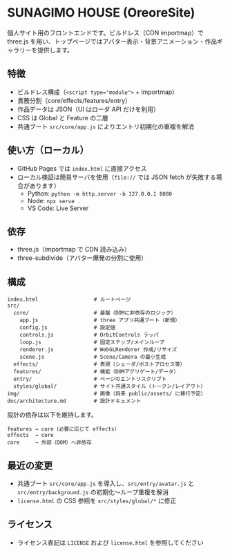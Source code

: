 # SUNAGIMO HOUSE (OreoreSite)

個人サイト用のフロントエンドです。ビルドレス（CDN importmap）で three.js を用い、トップページではアバター表示・背景アニメーション・作品ギャラリーを提供します。

## 特徴
- ビルドレス構成（`<script type="module">` + importmap）
- 責務分割（core/effects/features/entry）
- 作品データは JSON（UI はローダ API だけを利用）
- CSS は Global と Feature の二層
- 共通ブート `src/core/app.js` によりエントリ初期化の重複を解消

## 使い方（ローカル）
- GitHub Pages では `index.html` に直接アクセス
- ローカル検証は簡易サーバを使用（`file://` では JSON fetch が失敗する場合があります）
  - Python: `python -m http.server -b 127.0.0.1 8080`
  - Node: `npx serve .`
  - VS Code: Live Server

## 依存
- three.js（importmap で CDN 読み込み）
- three-subdivide（アバター爆発の分割に使用）

## 構成
```
index.html                  # ルートページ
src/
  core/                     # 基盤（DOMに非依存のロジック）
    app.js                  # three アプリ共通ブート（新規）
    config.js               # 設定値
    controls.js             # OrbitControls ラッパ
    loop.js                 # 固定ステップ/メインループ
    renderer.js             # WebGLRenderer 作成/リサイズ
    scene.js                # Scene/Camera の最小生成
  effects/                  # 表現（シェーダ/ポストプロセス等）
  features/                 # 機能（DOMアグリゲート/データ）
  entry/                    # ページのエントリスクリプト
  styles/global/            # サイト共通スタイル（トークン/レイアウト）
img/                        # 画像（将来 public/assets/ に移行予定）
doc/architecture.md         # 設計ドキュメント
```

設計の依存は以下を維持します。
```
features → core（必要に応じて effects）
effects  → core
core     → 外部（DOM）へ非依存
```

## 最近の変更
- 共通ブート `src/core/app.js` を導入し、`src/entry/avatar.js` と `src/entry/background.js` の初期化～ループ重複を解消
- `license.html` の CSS 参照を `src/styles/global/*` に修正

## ライセンス
- ライセンス表記は `LICENSE` および `license.html` を参照してください

